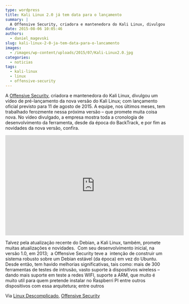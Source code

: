```yaml
---
type: wordpress
title: Kali Linux 2.0 já tem data para o lançamento
summary: |
  A Offensive Security, criadora e mantenedora do Kali Linux, divulgou um vídeo de pré-lançamento da nova versão do Kali Linux; com lançamento oficial previsto para 11 de agosto de 2015. A equipe, nos últimos meses, tem trabalhado ferozmente nessa próxima versão – que promete muita coisa nova. No vídeo divulgado, a empresa mostra toda a cronologia de desenvolvimento da ferramenta, desde da época do BackTrack; e por fim as novidades da nova versão.Confira:
date: 2015-08-06 10:05:46
authors:
  - daniel_magevski
slug: kali-linux-2-0-ja-tem-data-para-o-lancamento
images:
  - /images/wp-content/uploads/2015/07/Kali-Linux2.0.jpg
categories:
  - noticias
tags:
  - kali-linux
  - linux
  - offensive-security
---
```


A <a href="https://www.offensive-security.com/" target="_blank">Offensive Security</a>, criadora e mantenedora do Kali Linux, divulgou um vídeo de pré-lançamento da nova versão do Kali Linux; com lançamento oficial previsto para 11 de agosto de 2015. A equipe, nos últimos meses, tem trabalhado ferozmente nessa próxima versão – que promete muita coisa nova. No vídeo divulgado, a empresa mostra toda a cronologia de desenvolvimento da ferramenta, desde da época do BackTrack, e por fim as novidades da nova versão, confira.

<!--more-->

<iframe width="560" height="315" src="https://vimeo.com/132329259" frameborder="0" allowfullscreen></iframe>

Talvez pela atualização recente do Debian, a Kali Linux, também, promete muitas atualizações e novidades.  Com seu desenvolvimento inicial, na versão 1.0, em 2013;  a Offensive Security teve a  intenção de construir um sistema robusto sobre um Debian estável (da época) em vez do Ubuntu. Desde então, tem havido melhorias significativas, tais como: mais de 300 ferramentas de testes de intrusão, vasto suporte à dispositivos wireless – dando mais suporte em teste a redes WIFI, suporte a ARM, que muito é muito util para quem pretende instalar no Raspberri PI entre outros dispositivos com essa arquitetura; entre outros

Via <a href="http://www.linuxdescomplicado.com.br/2015/07/kali-linux-2-0-video-de-pre-lancamento-da-nova-versao-teaser.html" target="_blank">Linux Descomplicado</a>, <a href="https://www.offensive-security.com/" target="_blank">Offensive Security</a>
